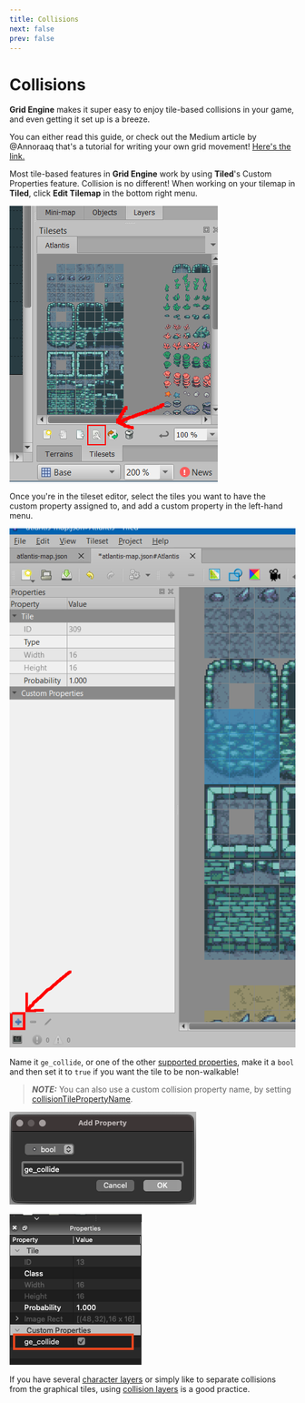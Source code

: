 ```yaml
---
title: Collisions
next: false
prev: false
---
```


# Collisions

**Grid Engine** makes it super easy to enjoy tile-based collisions in your game, and even getting it set up is a breeze.

You can either read this guide, or check out the Medium article by @Annoraaq that's a tutorial for writing your own grid movement! [Here's the link.](https://medium.com/swlh/grid-based-movement-in-a-top-down-2d-rpg-with-phaser-3-e3a3486eb2fd)

Most tile-based features in **Grid Engine** work by using **Tiled**'s Custom Properties feature. Collision is no different! When working on your tilemap in **Tiled**, click **Edit Tilemap** in the bottom right menu.

![Edit Tileset button](../../img/edit-tileset-helper.png)

Once you're in the tileset editor, select the tiles you want to have the custom property assigned to, and add a custom property in the left-hand menu.

![Add Property button](../../img/add-property-helper.png)

Name it `ge_collide`, or one of the other [supported properties](../tile-properties), make it a `bool` and then set it to `true` if you want the tile to be non-walkable!

> **_NOTE:_** You can also use a custom collision property name, by setting [collisionTilePropertyName](https://annoraaq.github.io/grid-engine/api/interfaces/GridEngineConfig#collisionTilePropertyName).

![Add Property context menu](../../img/property-helper.png)

![Collides property](../../img/collides-helper.png)

If you have several [character layers](../character-layers) or simply like to separate collisions from the graphical tiles, using [collision layers](../collision-layers) is a good practice.
